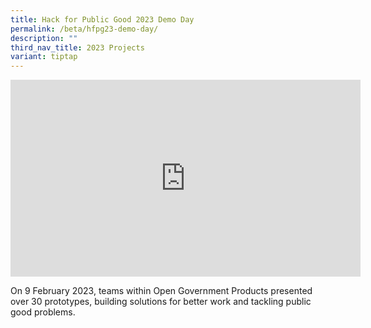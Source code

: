 ```yaml
---
title: Hack for Public Good 2023 Demo Day
permalink: /beta/hfpg23-demo-day/
description: ""
third_nav_title: 2023 Projects
variant: tiptap
---
```

<iframe width="560" height="315" src="https://www.youtube.com/embed/mgxE3IPE4WY" title="YouTube video player" frameborder="0" allow="accelerometer; autoplay; clipboard-write; encrypted-media; gyroscope; picture-in-picture; web-share" allowfullscreen=""></iframe>

On 9 February 2023, teams within Open Government Products presented over 30 prototypes, building solutions for better work and tackling public good problems.